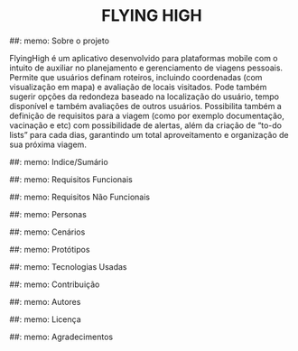 <h1 align="center">FLYING HIGH</h1>



##: memo: Sobre o projeto

FlyingHigh é um aplicativo desenvolvido para plataformas mobile com o intuito de auxiliar no planejamento e gerenciamento de viagens pessoais. Permite que usuários definam roteiros, incluindo coordenadas (com visualização em mapa) e avaliação de locais visitados. Pode também sugerir opções da redondeza baseado na localização do usuário, tempo disponível e também avaliações de outros usuários. Possibilita também a definição de requisitos para a viagem (como por exemplo documentação, vacinação e etc) com possibilidade de alertas, além da criação de “to-do lists” para cada dias, garantindo um total aproveitamento e organização de sua próxima viagem. 

##: memo: Indice/Sumário

##: memo: Requisitos Funcionais

##: memo: Requisitos Não Funcionais

##: memo: Personas

##: memo: Cenários

##: memo: Protótipos

##: memo: Tecnologias Usadas

##: memo: Contribuição

##: memo: Autores

##: memo: Licença

##: memo: Agradecimentos